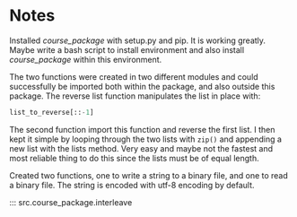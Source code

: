 # Notes

Installed *course_package* with setup.py and pip. It is working greatly. 
Maybe write a bash script to install environment and also install 
*course_package* within this environment.

The two functions were created in two different modules and could successfully
be imported both within the package, and also outside this package. The reverse
list function manipulates the list in place with:

```python
list_to_reverse[::-1]
```
The second function import this function and reverse the first list. I then kept 
it simple by looping through the two lists with `zip()` and appending a new list 
with the lists method. Very easy and maybe not the fastest and most reliable thing 
to do this since the lists must be of equal length.

Created two functions, one to write a string to a binary file, and one to read a binary file.
The string is encoded with utf-8 encoding by default.


::: src.course_package.interleave

